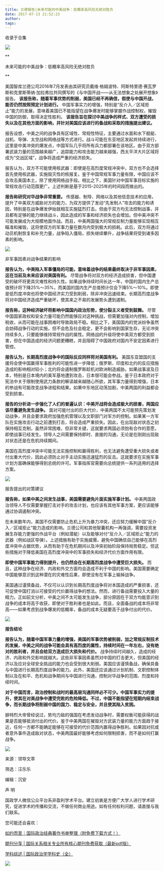 ```yaml
---
title: 兰德报告|未来可能的中美战争：低概率高风险无绝对胜负
date: 2017-07-13 21:52:23
author: 
tags: 
---
```



收录于合集

![](/images/4130/2.png)

  

**

未来可能的中美战争：低概率高风险无绝对胜负

**

  

美国智库兰德公司2016年7月发表由其研究员戴维·格姆波特、阿斯特里德·赛瓦罗斯和克里斯蒂纳·加拉弗拉共同撰写的《与中国开战——从无法想象之处展开想象》报告。
**该报告称，随着军事优势的削弱，美国已经不再确信，假使与中国开战，能否仍然按照预定计划进行。**
中国军事实力的增强，特别是“反介入／区域拒止”能力的发展，意味着美国已不能指望在战争爆发时能够掌握作战控制权，摧毁中国的防御，取得决定性胜利。
**该报告旨在探讨中美战争的样式、双方遭受的损失以及在其他方面的影响，并针对美国应该进行的备战和采取的措施提出建议。**  

报告设想，中美之间的战争具有区域性、常规性特征，主要通过水面和水下舰艇、战机、导弹、太空战和网络战等方式进行。战斗可能在东亚地区发起并持续进行，这里是中美冲突的爆发点，中国军队几乎将所有兵力都部署在该地区。由于双方部署武装力量的范围越来越广，追踪能力和攻击能力越来越强，西太平洋大片区域将成为“交战区域”，战争将造成严重的经济损失。

报告认为，双方不可能使用核武器：即使是在高烈度常规冲突中，双方也不会选择首先使用核武器，实施毁灭性的核报复。鉴于中国常规军事力量有限，中国应该不会攻击美国本土，除了使用网络战手段。相比之下，美国针对中国军事目标实施的常规攻击行动范围更广。上述判断是基于2015-2025年的时间段而做出的。

 **报告称研究对华战争非常重要。**
传感器、制导、网络以及其他信息技术的应用，提升了中美双方威胁对方的能力，为双方提供了发动“先发制人”攻击的能力和诱因，特别是在战争爆发伊始就相互实施猛烈打击。但由于双方均无法控制战事，并且都有足够的能力继续战斗，因此造成的军事和经济损失也会增加。但中美冲突不可能发展成为大规模地面作战。而且，中美两国强大的常规反制力量能够实现相互瞄准和摧毁，这将使双方的军事力量在数月内受到极大的损耗。此后，双方将通过动员机制恢复和补充力量，战争陷入僵局，损失继续攀升，战争结果将受到诸多因素的影响。

![](/images/4130/3.jpeg)

  

非军事因素对战争结果的影响

  

 **报告认为，中美陷入军事僵局的可能，意味着战争的结果最终取决于非军事因素，这在当前及未来应该对美国有利。**
尽管战争将对双方的经济造成损害，但中国遭受的破坏将更具灾难性和持久性。如果战争持续时间长达一年，中国的国内生产总值预计将下降25%～35%，而美国的国内生产总值预计仅会下降5%～10%。即使是低烈度冲突也将使中国经济实力受到削弱，除非冲突迅速结束。长期高烈度战争将对中国经济造成严重破坏，使其来之不易的发展势头遭到遏制。  

 **报告称，这种经济破坏将影响中国国内政治形势，使分裂主义者受到鼓舞。**
尽管中国国家政权和安全力量可能仍然能够应对这种挑战，但需要加强对内控制，增加税收，从而可能在战事困难时导致政局不稳。相比之下，美国国内的党派纷争虽然会妨碍战争行动的实施，但不会危及社会稳定，更不会影响到国家生存，无论冲突持续多久，只要能够维持常规作战的属性。网络战的升级将使中美双方都受到损害，但在中国造成的经济问题更糟糕，并且阻碍了中国政府对国内不安定因素进行管控。

**报告认为，长期高烈度战争中的国际反应同样将对美国有利。**
美国东亚盟国的支援将会使中国赢得军事胜利的可能性进一步降低；俄罗斯、印度和北约的反应措施造成的影响相对较小；北约将会遏制俄罗斯趁机对欧洲制造威胁。如果战事波及日本，特别是日本境内的美军基地遭到攻击，日本很可能会参战。鉴于日本政府对于宪法中关于限制使用武力条款的解读越来越随心所欲，其军事力量得到增强，日本的参战有可能改变战争进程和结果。如果中东地区动荡加剧，中美两国的利益都会受到损害。

 **报告的分析进一步强化了人们的普遍认识：中美开战将会造成极大的损害，两国应该尽量避免发生战争。**
面对可能付出的巨大代价，中美两国不太可能预先策划发动战争，并且会要求政府加强危机管理以及文职部门对军方的控制。如果某一方军队在实施攻击行动之前遭到打击，将会造成严重损失。因此，在出现敌对状态之初保持相互克制，虽然非常困难，但非常关键，这就要求两国必须抱有合作的意愿，即使战事已经发生。领导人之间需要保持即时、直接的沟通，无论是在刚刚出现敌对状态还是在危机持续期间。

美国在高烈度冲突中可能无法实施控制和赢得胜利，也无法避免遭受重大损失或者付出重大代价，因此必须防止对手主动实施迅速猛烈的反击。这就要求在实施军事计划方面确保能够得到总统的许可。军事指挥官需要向总统提供一系列适用的选择方案。

![](/images/4130/4.jpeg)

  

报告提出的对策建议

 **报告称，如果中美之间发生战事，美国需要避免片面实施军事计划。**
中美两国政治领导人不仅需要掌握打击对手的攻击计划，也应该有其他军事方案，更应该能够通过协调遏制冲突。

在未来数年内，美国不仅需要防止危机上升为暴力冲突，还应努力缓解中国“反介入／区域拒止”能力造成的影响。兰德公司和其他智囊机构一再强调，需要投资发展生存能力更强的作战平台（例如潜艇）以及能够对付“反介入／区域拒止”能力的武器（例如战区导弹）。上述措施有助于实施威慑，避免中国确信自己能够在高烈度冲突中占据优势，从而有助于在危机期间以及冲突初始阶段保持局势稳定。但这些措施对于降低美国在高烈度冲突中的军事损失和经济代价方面作用有限。

 **即使中国军事能力得到提升，也仍然会在长期高烈度战争中遭受巨大损失。**
而且，这种战争在经济、内政和外交方面均会造成不利于中国的影响。美国需要确定中国能够意识到这种潜在的灾难性后果，即使没有在军事上输掉战争。

美国通过谨慎备战，不仅可以认识到长期高烈度战争将对本国造成的严重损害，还可促使中国打消以可接受的代价赢得战争的想法。然而，进行备战需要投入大量的精力。正如前文分析，中美之间不太可能发生战争，部分原因在于双方均能意识到战争的成本将高于收获，即使对于胜利者也是如此。而且，全面备战的成本将非常高——如果考虑到战争爆发的低概率，备战的成本无疑要高于战争付出的代价。

![](/images/4130/5.jpeg)

  

 **报告结论**

  

**报告认为，随着中国军事力量的增强，美国的军事优势被削弱，加之常规反制技术的发展，中美之间的战争可能会具有高烈度的属性，持续时间在一年左右，没有绝对的胜利者，并且会给双方造成巨大损失和代价。**
战争持续时间越久，造成的经济、内政和外交影响就越大。这些非军事因素虽然对中国的打击更大，但美国的经济以及应对全球安全挑战的能力也会受到很大削弱。美国应该谨慎备战，确保具备与中国进行长期高烈度战争的能力。此外，美国还应该通过计划机制、文职控制体制以及在和平、危机和战争期间与中国进行沟通，控制对华战争的范围、烈度和持续时间。  

**对于中国而言，政治控制和战时的最高层沟通同样必不可少。中国军事实力的提升，使其在对美战争中遭受完败的危险降低。不过，中国不能指望在短期内结束战争，而长期战争将削弱中国的国力、稳定与安全，并且使其陷入贫困。**

腓特烈大帝曾经说过，势均力敌的强国在考虑发动战争时，需要权衡可能获得的战果是否能够抵消付出的代价。鉴于中美两国在摧毁对方武装力量的能力方面趋于接近，任何一方都不能确定能够在可接受的代价范围内赢得战争胜利。如果因对抗或者意外事件造成敌对状态，中美两国最好能够考虑如何限制损害，而不是如何打赢战争。

![](/images/4130/6.png)

  

来源：领导文萃  

筛选：汪乐乐

编辑：沉安

  

声 明

国政学人微信公众平台系非盈利学术平台。建立初衷是方便广大学人进行学术研究，促进学术的传播和交流，不做任何商业用途。如有任何权利问题，请直接与我们联系。

  

您可能还会喜欢：

[如约而至｜国际政治经典著作书单整理（附免费下载方式！）](http://mp.weixin.qq.com/s?__biz=MzI3MTYzMzE5Mw==&mid=2247484047&idx=1&sn=7cbf5e66e8c4ecc1567f9259c5ddf5c5&chksm=eb3f9cc9dc4815df5dfd4d47882cb03ee5512acbfc03a57ff759a0b64aea0cd3cf5d6fc36fa8&scene=21#wechat_redirect)

[期刊分享 |
国际关系相关专业所有核心期刊免费获取（最新pdf版）](http://mp.weixin.qq.com/s?__biz=MzI3MTYzMzE5Mw==&mid=2247484056&idx=4&sn=23e11c3222678a1409b173359f85dcb6&chksm=eb3f9cdedc4815c8aa50ea71548dfdd5c0cc40a9ea28de076ba14178d74f9e0b7a711b093821&scene=21#wechat_redirect)

[学科综述 |
国际政治学学科史（全）](http://mp.weixin.qq.com/s?__biz=MzI3MTYzMzE5Mw==&mid=2247483961&idx=2&sn=5e1bb06e2f8d246383f9e8174ea0076c&chksm=eb3f9c7fdc481569bcaa1581a4ece88cbe824d51e4d781d7869f341462adc7ba51e294353da7&scene=21#wechat_redirect)

  

  

![](/images/4130/7.jpeg)

  

